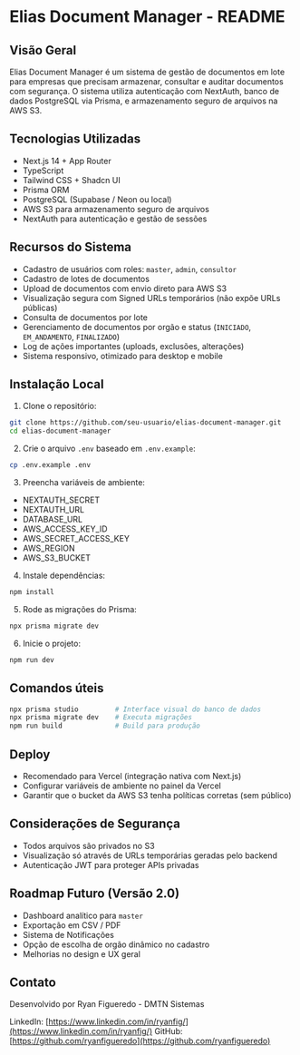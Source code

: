 # Elias Document Manager - README

## Visão Geral

Elias Document Manager é um sistema de gestão de documentos em lote para empresas que precisam armazenar, consultar e auditar documentos com segurança. O sistema utiliza autenticação com NextAuth, banco de dados PostgreSQL via Prisma, e armazenamento seguro de arquivos na AWS S3.

## Tecnologias Utilizadas

- Next.js 14 + App Router
- TypeScript
- Tailwind CSS + Shadcn UI
- Prisma ORM
- PostgreSQL (Supabase / Neon ou local)
- AWS S3 para armazenamento seguro de arquivos
- NextAuth para autenticação e gestão de sessões

## Recursos do Sistema

- Cadastro de usuários com roles: `master`, `admin`, `consultor`
- Cadastro de lotes de documentos
- Upload de documentos com envio direto para AWS S3
- Visualização segura com Signed URLs temporários (não expõe URLs públicas)
- Consulta de documentos por lote
- Gerenciamento de documentos por orgão e status (`INICIADO`, `EM_ANDAMENTO`, `FINALIZADO`)
- Log de ações importantes (uploads, exclusões, alterações)
- Sistema responsivo, otimizado para desktop e mobile

## Instalação Local

1. Clone o repositório:

```bash
git clone https://github.com/seu-usuario/elias-document-manager.git
cd elias-document-manager
```

2. Crie o arquivo `.env` baseado em `.env.example`:

```bash
cp .env.example .env
```

3. Preencha variáveis de ambiente:

- NEXTAUTH_SECRET
- NEXTAUTH_URL
- DATABASE_URL
- AWS_ACCESS_KEY_ID
- AWS_SECRET_ACCESS_KEY
- AWS_REGION
- AWS_S3_BUCKET

4. Instale dependências:

```bash
npm install
```

5. Rode as migrações do Prisma:

```bash
npx prisma migrate dev
```

6. Inicie o projeto:

```bash
npm run dev
```

## Comandos úteis

```bash
npx prisma studio         # Interface visual do banco de dados
npx prisma migrate dev    # Executa migrações
npm run build             # Build para produção
```

## Deploy

- Recomendado para Vercel (integração nativa com Next.js)
- Configurar variáveis de ambiente no painel da Vercel
- Garantir que o bucket da AWS S3 tenha políticas corretas (sem público)

## Considerações de Segurança

- Todos arquivos são privados no S3
- Visualização só através de URLs temporárias geradas pelo backend
- Autenticação JWT para proteger APIs privadas

## Roadmap Futuro (Versão 2.0)

- Dashboard analítico para `master`
- Exportação em CSV / PDF
- Sistema de Notificações
- Opção de escolha de orgão dinâmico no cadastro
- Melhorias no design e UX geral

## Contato

Desenvolvido por Ryan Figueredo - DMTN Sistemas

LinkedIn: [https://www.linkedin.com/in/ryanfig/](https://www.linkedin.com/in/ryanfig/)
GitHub: [https://github.com/ryanfigueredo](https://github.com/ryanfigueredo)
